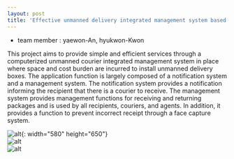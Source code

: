 ```yaml
---
layout: post
title: 'Effective unmanned delivery integrated management system based on substitute<br> (In progress...)'
---
```

- team member : yaewon-An, hyukwon-Kwon

This project aims to provide simple and efficient services through a computerized unmanned courier integrated management
system in place where space and cost burden are incurred to install unmanned delivery boxes.
The application function is largely composed of a notification system and a management system.
The notification system provides a notification informing the recipient that there is a courier to receive.
The management system provides management functions for receiving and returning packages and is used by all recipients, couriers, and agents. 
 In addition, it provides a function to prevent incorrect receipt through a face capture system.


![alt](https://yaewon0411.github.io/blog/assets/img/projects/proj-2/project2_image.png){: width="580" height="650"}<br>
![alt](https://yaewon0411.github.io/blog/assets/img/projects/proj-2/pro2_img.png)<br>
![alt](https://yaewon0411.github.io/blog/assets/img/projects/proj-2/pro2_img2.png)

